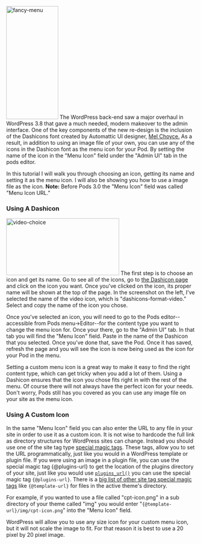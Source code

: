 <script>
{
    "title": "Setting Pods Custom Menu Icons",
    "excerpt": "Learn to set custom menu icons for Pods content types using the Dashicon font or any image of your choice.",
    "author": "josh412",
    "termSlugs": {
        "tutorial_type": [
            "beginner"
        ]
    },
    "customFields": [
    {"key":"_yoast_wpseo_title", "value": "Setting Pods Custom Menu Icons - Pods Framework"},
    {"key":"_yoast_wpseo_metadesc", "value": "Learn to set custom menu icons for Pods content types using the Dashicon font or any image of your choice."}
    ]
}
</script>
<a href="http://pods.io/wp-content/blogs.dir/2224/files/2013/12/fancy-menu.png"><img class="alignright size-medium wp-image-180236" src="http://pods.io/wp-content/blogs.dir/2224/files/2013/12/fancy-menu-138x300.png" alt="fancy-menu" width="138" height="300" /></a>
The WordPress back-end saw a major overhaul in WordPress 3.8 that gave a much needed, modern makeover to the admin interface. One of the key components of the new re-design is the inclusion of the Dashicons font created by Automattic UI designer, <a href="http://choycedesign.com/" target="_blank">Mel Choyce.</a> As a result, in addition to using an image file of your own, you can use any of the icons in the Dashicon font as the menu icon for your Pod. By setting the name of the icon in the "Menu Icon" field under the "Admin UI" tab in the pods editor.

In this tutorial I will walk you through choosing an icon, getting its name and setting it as the menu icon. I will also be showing you how to use a image file as the icon. <strong>Note:</strong> Before Pods 3.0 the "Menu Icon" field was called "Menu Icon URL."
<h3>Using A Dashicon</h3>
<a href="http://pods.io/wp-content/blogs.dir/2224/files/2013/12/video-choice.png"><img class="alignleft size-medium wp-image-180237" src="http://pods.io/wp-content/blogs.dir/2224/files/2013/12/video-choice-300x151.png" alt="video-choice" width="300" height="151" /></a>
The first step is to choose an icon and get its name. Go to see all of the icons, go to <a href="http://melchoyce.github.io/dashicons/" target="_blank">the Dashicon page</a> and click on the icon you want. Once you've clicked on the icon, its proper name will be shown at the top of the page. In the screenshot on the left, I've selected the name of the video icon, which is "dashicons-format-video." Select and copy the name of the icon you chose.

Once you've selected an icon, you will need to go to the Pods editor--accessible from Pods menu-&gt;Editor--for the content type you want to change the menu icon for. Once your there, go to the "Admin UI" tab. In that tab you will find the "Menu Icon" field. Paste in the name of the Dashicon that you selected. Once you've done that, save the Pod. Once it has saved, refresh the page and you will see the icon is now being used as the icon for your Pod in the menu.

Setting a custom menu icon is a great way to make it easy to find the right content type, which can get tricky when you add a lot of them. Using a Dashicon ensures that the icon you chose fits right in with the rest of the menu. Of course there will not always have the perfect icon for your needs. Don't worry, Pods still has you covered as you can use any image file on your site as the menu icon.
<h3>Using A Custom Icon</h3>
In the same "Menu Icon" field you can also enter the URL to any file in your site in order to use it as a custom icon. It is not wise to hardcode the full link as directory structures for WordPress sites can change. Instead you should use one of the site tag type <a href="http://pods.io/docs/build/special-magic-tags/#site-tags" target="_blank">special magic tags</a>. These tags, allow you to set the URL programmatically, just like you would in a WordPress template or plugin file. If you were using an image in a plugin file, you can use the special magic tag {@plugins-url} to get the location of the plugins directory of your site, just like you would use <a href="http://codex.wordpress.org/Function_Reference/plugins_url" target="_blank"><code>plugins_url()</code></a> you can use the special magic tag <code>{@plugins-url}</code>. There is a <a href="http://pods.io/docs/build/special-magic-tags/#site-tags" target="_blank">big list of other site tag special magic tags</a> like <code>{@template-url}</code> for files in the active theme's directory.

For example, if you wanted to use a file called "cpt-icon.png" in a sub directory of your theme called "img" you would enter "<code>{@template-url}/img/cpt-icon.png</code>" into the "Menu Icon" field.

WordPress will allow you to use any size icon for your custom menu icon, but it will not scale the image to fit. For that reason it is best to use a 20 pixel by 20 pixel image.
